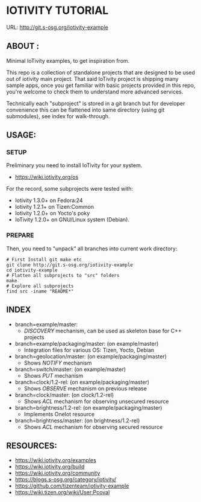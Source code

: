 # IOTIVITY TUTORIAL #

URL: http://git.s-osg.org/iotivity-example


## ABOUT : ##

Minimal IoTivity examples, to get inspiration from.

This repo is a collection of standalone projects that are designed
to be used out of iotivity main project.
That said IoTivity project is shipping many sample apps, 
once you get familiar with basic projects provided in this repo,
you're welcome to check them to understand more advanced services.

Technically each "subproject" is stored in a git branch 
but for developer convenience this can be flattened into same directory 
(using git submodules), see index for walk-through.


## USAGE: ##


### SETUP ###

Preliminary you need to install IoTivity for your system.

* https://wiki.iotivity.org/os

For the record, some subprojects were tested with:

* Iotivity 1.3.0+ on Fedora:24
* Iotivity 1.2.1+ on Tizen:Common
* Iotivity 1.2.0+ on Yocto's poky
* IoTivity 1.2.0+ on GNU/Linux system (Debian).


### PREPARE ###

Then, you need to "unpack" all branches into current work directory:

    # First Install git make etc
    git clone http://git.s-osg.org/iotivity-example
    cd iotivity-example
    # Flatten all subprojects to "src" folders
    make
    # Explore all subprojects
    find src -iname "README*"


## INDEX ##

* branch=example/master:
  * *DISCOVERY* mechanism, can be used as skeleton base for C++ projects
* branch=example/packaging/master: (on example/master)
  * Integration files for various OS: Tizen, Yocto, Debian
* branch=geolocation/master: (on example/packaging/master)
  * Shows *NOTIFY* mechanism
* branch=switch/master: (on example/master)
  * Shows *PUT* mechanism 
* branch=clock/1.2-rel: (on example/packaging/master)
  * Shows *OBSERVE* mechanism on previous release
* branch=clock/master: (on clock/1.2-rel)
  * Shows *ACL* mechanism for observing unsecured resource
* branch=brightness/1.2-rel: (on example/packaging/master)
  * Implements OneIot resource
* branch=brightness/master: (on brightness/1.2-rel)
  * Shows *ACL* mechanism for observing secured resource


## RESOURCES: ##

* https://wiki.iotivity.org/examples
* https://wiki.iotivity.org/build
* https://wiki.iotivity.org/community
* https://blogs.s-osg.org/category/iotivity/
* https://github.com/tizenteam/iotivity-example
* https://wiki.tizen.org/wiki/User:Pcoval

